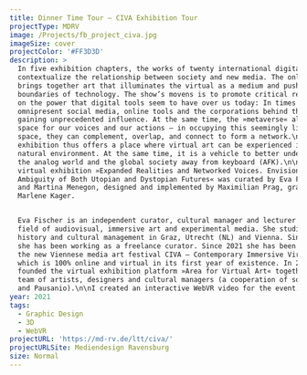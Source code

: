 ```yaml
---
title: Dinner Time Tour — CIVA Exhibition Tour
projectType: MDRV
image: /Projects/fb_project_civa.jpg
imageSize: cover
projectColor: '#FF3D3D'
description: >
  In five exhibition chapters, the works of twenty international digital artists
  contextualize the relationship between society and new media. The online show
  brings together art that illuminates the virtual as a medium and pushes the
  boundaries of technology. The show’s movens is to promote critical reflection
  on the power that digital tools seem to have over us today: In times of
  omnipresent social media, online tools and the corporations behind them are
  gaining unprecedented influence. At the same time, the »metaverse« also offers
  space for our voices and our actions – in occupying this seemingly limitless
  space, they can complement, overlap, and connect to form a network.\n\nThe
  exhibition thus offers a place where virtual art can be experienced in its
  natural environment. At the same time, it is a vehicle to better understand
  the analog world and the global society away from keyboard (AFK).\n\nThe
  virtual exhibition »Expanded Realities and Networked Voices. Envisioning the
  Ambiguity of Both Utopian and Dystopian Futures« was curated by Eva Fischer
  and Martina Menegon, designed and implemented by Maximilian Prag, graphics
  Marlene Kager.


  Eva Fischer is an independent curator, cultural manager and lecturer in the
  field of audiovisual, immersive art and experimental media. She studied art
  history and cultural management in Graz, Utrecht (NL) and Vienna. Since 2006
  she has been working as a freelance curator. Since 2021 she has been leading
  the new Viennese media art festival CIVA – Contemporary Immersive Virtual Art,
  which is 100% online and virtual in its first year of existence. In 2020 she
  founded the virtual exhibition platform »Area for Virtual Art« together with a
  team of artists, designers and cultural managers (a cooperation of sound:frame
  and Pausanio).\n\nI created an interactive WebVR video for the event.
year: 2021
tags:
  - Graphic Design
  - 3D
  - WebVR
projectURL: 'https://md-rv.de/ltt/civa/'
projectURLSite: Mediendesign Ravensburg
size: Normal
---
```


